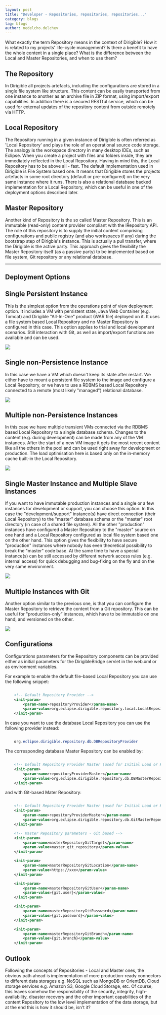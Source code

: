 ```yaml
---
layout: post
title: "Developer - Repositories, repositories, repositories..."
category: blogs
tag: blogs
author: nedelcho.delchev
---
```


What exactly the term Repository means in the context of Dirigible?
How it is related to my projects' life-cycle management?
Is there a benefit to have the whole content in a single place?
What is the difference between the Local and Master Repositories, and when to use them?

The Repository
---

In Dirigible all projects artefacts, including the configurations are stored in a single file system like structure. This content can be easily transported from one instance to another as an archive file in ZIP format, using import/export capabilities. In addition there is a secured RESTful service, which can be used for external updates of the repository content from outside remotely via HTTP.

Local Repository
----

The Repository running in a given instance of Dirigible is often referred as 'Local Repository' and plays the role of an operational source code storage. The analogy is the workspace directory in many desktop IDEs, such as Eclipse. When you create a project with files and folders inside, they are immediately reflected in the Local Repository. Having in mind this, the Local Repository has to be above all - fast.
The default implementation used in Dirigible is File System based one. It means that Dirigible stores the projects artefacts in some root directory (default or pre-configured) on the very same instance where it runs. There is also a relational database backed implementation for a Local Repository, which can be useful in one of the deployment options described later.

Master Repository
----

Another kind of Repository is the so called Master Repository. This is an immutable (read-only) content provider compliant with the IRepository API. The role of this repository is to supply the initial content comprising configurations and public registry (and also workspaces if any) during the bootstrap step of Dirigble's instance. This is actually a pull transfer, where the Dirigible is the active party.
This approach gives the flexibility the Master Repository itself (as a passive party) to be implemented based on file system, Git repository or any relational database.

---

Deployment Options
---


Single Persistent Instance
----

This is the simplest option from the operations point of view deployment option. It includes a VM with persistent state, Java Web Container (e.g. Tomcat) and Dirigible "All-In-One" product (WAR file) deployed on it. It uses a file system based Local Repository and no Master Repository is configured in this case. This option applies to trial and local development scenarios. Still interaction with Git, as well as import/export functions are available and can be used.


<img src="/img/posts/repositories/single_persistent.png"/>


Single non-Persistence Instance
----

In this case we have a VM which doesn't keep its state after restart. We either have to mount a persistent file system to the image and configure a Local Repository, or we have to use a RDBMS based Local Repository connected to a remote (most likely "managed") relational database.


<img src="/img/posts/repositories/single_non_persistent.png"/>



Multiple non-Persistence Instances
----

In this case we have multiple transient VMs connected via the RDBMS based Local Repository to a single database schema. Changes to the content (e.g. during development) can be made from any of the VM instances. After the start of a new VM image it gets the most recent content like all the others in the pool and can be used right away for development or production. The load optimisation here is based only on the in-memory cache built-in the Local Repository.


<img src="/img/posts/repositories/multiple_non_persistent.png"/>



Single Master Instance and Multiple Slave Instances
----

If you want to have immutable production instances and a single or a few instances for development or support, you can choose this option. In this case the "development/support" instance(s) have direct connection (their Local Repository) to the "master" database schema or the "master" root directory (in case of a shared file system). All the other "production" instances have configured a Master Repository to the "master" source on one hand and a Local Repository configured as local file system based one on the other hand. This option gives the flexibility to have secure "production" instances where nobody has even theoretical possibility
to break the "master" code base. At the same time to have a special instance(s) can be still accessed by different network access rules (e.g. internal access) for quick debugging and bug-fixing on the fly and on the very same environment.


<img src="/img/posts/repositories/master_slave.png"/>



Multiple Instances with Git
----

Another option similar to the previous one, is that you can configure the Master Repository to retrieve the content from a Git repository. This can be useful for "production-only” instances, which have to be immutable on one hand, and versioned on the other.


<img src="/img/posts/repositories/multiple_git.png"/>



Configurations
---

Configurations parameters for the Repository components can be provided either as initial parameters
for the DirigibleBridge servlet in the web.xml or as environment variables.

For example to enable the default file-based Local Repository you can use the following snippet:

```xml

	<!-- Default Repository Provider -->
	<init-param>
		<param-name>repositoryProvider</param-name>
		<param-value>org.eclipse.dirigible.repository.local.LocalRepositoryProvider</param-value>
	</init-param>

```

In case you want to use the database Local Repository you can use the following provider instead:

```java

	org.eclipse.dirigible.repository.db.DBRepositoryProvider

```

The corresponding database Master Repository can be enabled by:

```xml

	<!-- Default Repository Provider Master (used for Initial Load or Reset) -->
	<init-param>
		<param-name>repositoryProviderMaster</param-name>
		<param-value>org.eclipse.dirigible.repository.db.DBMasterRepositoryProvider</param-value>
	</init-param>

```

and with Git-based Mater Repository:

```xml

	<!-- Default Repository Provider Master (used for Initial Load or Reset) -->
	<init-param>
		<param-name>repositoryProviderMaster</param-name>
		<param-value>org.eclipse.dirigible.repository.db.GitMasterRepositoryProvider</param-value>
	</init-param>

	<!-- Master Repository parameters - Git based -->
	<init-param>
		<param-name>masterRepositoryGitTarget</param-name>
		<param-value>master_git_repository</param-value>
	</init-param>

	<init-param>
		<param-name>masterRepositoryGitLocation</param-name>
		<param-value>https://xxx</param-value>
	</init-param>

	<init-param>
		<param-name>masterRepositoryGitUser</param-name>
		<param-value>{git.user}</param-value>
	</init-param>

	<init-param>
		<param-name>masterRepositoryGitPassword</param-name>
		<param-value>{git.password}</param-value>
	</init-param>

	<init-param>
		<param-name>masterRepositoryGitBranch</param-name>
		<param-value>{git.branch}</param-value>
	</init-param>

```

Outlook
---

Following the concepts of Repositories - Local and Master ones, the obvious path ahead is implementation of more production-ready connectors to different data storages e.g. NoSQL such as MongoDB or OrientDB, Cloud storage services e.g. Amazon S3, Google Cloud Storage, etc. Of course, this leaves somehow the responsibility of the security, integrity, high-availability, disaster recovery and the other important capabilities of the content Repository to the low level implementation of the data storage, but at the end this is how it should be, isn't it?




